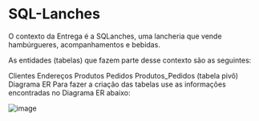 # SQL-Lanches

O contexto da Entrega é a SQLanches, uma lancheria que vende hambúrgueres, acompanhamentos e bebidas.

As entidades (tabelas) que fazem parte desse contexto são as seguintes:

Clientes
Endereços
Produtos
Pedidos
Produtos_Pedidos (tabela pivô)
Diagrama ER
Para fazer a criação das tabelas use as informações encontradas no Diagrama ER abaixo:

![image](https://user-images.githubusercontent.com/91137476/186175515-6d1921ed-0a7d-4391-a6ec-ba9aa5eee756.png)

